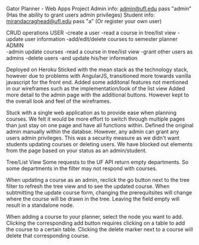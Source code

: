 Gator Planner - Web Apps Project
Admin info: admin@ufl.edu pass "admin" (Has the ability to grant users admin privileges)
Student info: mirandacraghead@ufl.edu pass "a" (Or register your own user)

CRUD operations 
USER
	-create a user
	-read a course in tree/list view
	-update user information
	-add/edit/delete courses to semester planner
ADMIN	
	-admin update courses
	-read a course in tree/list view
	-grant other users as admins 
	-delete users 
	-and update his/her information 
	
Deployed on Heroku
Sticked with the mean stack as the technology stack, however due to problems with AngularJS, transitioned more towards vanilla javascript for the front end.
Added some additonal features not mentioned in our wireframes such as the implementation/look of the list view 
Added more detail to the admin page with the additional buttons. However kept to the overall look and feel of the wireframes. 

Stuck with a single web application as to provide ease when planning courses. We felt it would be more effort to switch through multiple pages than just stay on one page and have all functions within. Defined the original admin manually within the databse. However, any admin can grant any users admin privileges. This was a security measure as we didn't want students updating courses or deleting users. We have blocked out elements from the page based on your status as an admin/student.  

Tree/List View
Some requests to the UF API return empty departments. So some departments in the filter may not respond with courses.

When updating a course as an admin, reclick the go button next to the tree filter to refresh the tree view and to see the updated course.
When subtmitting the update course form, changing the prerequitsites will change where the course will be drawn in the tree. Leaving the field empty will result in a standalone node.

When adding a course to your planner, select the node you want to add. Clicking the corresponding add button requires clicking on a table to add the course to a certain table. Clicking the delete marker next to a course will delete that corresponding course.
